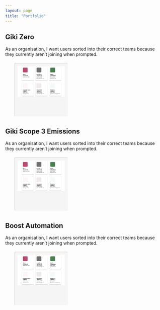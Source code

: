 ```yaml
---
layout: page
title: "Portfolio"
---
```

<style>
.lb-album{
	width: 100%;
    display: table;
	margin: 0 auto;
	font-family: 'BebasNeueRegular', 'Arial Narrow', Arial, sans-serif;
    list-style-type: none;

}
.lb-album li{
	float: left;
	margin: 5px;
	position: relative;
    list-style-type: none;
}
.lb-album li > a,
.lb-album li > a img{
	display: block;
}
.lb-album li > a{
	width: 150px;
	height: 150px;
	position: relative;
	padding: 10px;
	background: #F5F5F5;
	box-shadow: 1px 1px 2px #fff, 1px 1px 2px rgba(158,111,86,0.3) inset;
	border-radius: 4px;
}

.lb-album li > a span{
	position: absolute;
	width: 150px;
	height: 150px;
	top: 10px;
	left: 10px;
	text-align: center;
	line-height: 150px;
	color: rgba(27,54,81,0.8);
	text-shadow: 0px 1px 1px rgba(255,255,255,0.6);
	font-size: 24px;
	opacity: 0;
	background: 
		radial-gradient(
			center, 
			ellipse cover, 
			rgba(255,255,255,0.56) 0%,
			rgba(241,210,194,1) 100%
		);
	transition: opacity 0.3s linear;
}
.lb-album li > a:hover span{
	opacity: 1;
}

.lb-overlay{
	width: 0px;
	height: 0px;
	position: fixed;
	overflow: hidden;
	left: 0px;
	top: 0px;
	padding: 0px;
	z-index: 99;
	text-align: center;
	background: 
		radial-gradient(
			center, 
			ellipse cover, 
			rgba(255,255,255,0.56) 0%,
			rgba(241,210,194,1) 100%
		);
}

.lb-overlay > div{
	position: relative;
	color: rgba(27,54,81,0.8);
	width: 550px;
	height: 80px;
	margin: 40px auto 0px auto;
	text-shadow: 0px 1px 1px rgba(255,255,255,0.6);
}
.lb-overlay div h3,
.lb-overlay div p{
	padding: 0px 20px;
	width: 200px;
	height: 60px;
}
.lb-overlay div h3{
	font-size: 36px;
	float: left;
	text-align: right;
	border-right: 1px solid rgba(27,54,81,0.4);
}
.lb-overlay div h3 span,
.lb-overlay div p{
	font-size: 16px;
	font-family: Constantia, Palatino, serif;
	font-style: italic;
}
.lb-overlay div h3 span{
	display: block;
	line-height: 6px;
}
.lb-overlay div p{
	font-size: 14px;
	text-align: left;
	float: left;
	width: 260px;
}

.lb-overlay a.lb-close{
	z-index: 1001;
	color: #000000;
	position: absolute;
	top: 100px;
	left: 50%;
	font-size: 15px;
	line-height: 26px;
	text-align: center;
	width: 126px;
	height: 23px;
	overflow: scroll;
	margin-left: -55px;
	opacity: 0;
    font-family: HKGrotesk-Regular;
}

.lb-overlay:target {
	width: auto;
	height: auto;
	bottom: 0px;
	right: 0px;
	padding: 80px 100px 120px 100px;
    background: #F5F5F5;
}

.lb-overlay:target img,
.lb-overlay:target a.lb-close{
	opacity: 1;
}

.clearfix {
  overflow: auto;
}

.clearfix::after {
  content: "";
  clear: both;
  display: table;
}

.lb-overlay:target img {
	animation: fadeInScale 1.2s ease-in-out;
    margin-top: 55px;
    width: 800px !important;
}
@keyframes fadeInScale {
  0% { transform: scale(0.6); opacity: 0; }
  100% { transform: scale(1); opacity: 1; }
}
</style>
<h2>Giki Zero</h2> 

As an organisation, I want users sorted into their correct teams because they currently aren’t joining when prompted.

<ul class="lb-album">
	<li>
		<a href="#image-1">
			<img src="/assets/img/designsystems.png" alt="image01">
			<span>Pointe</span>
		</a>
        <div class="lb-overlay" id="image-1">
            <img src="/assets/img/designsystems.png" alt="image01" />
            <div>
                <h3>pointe</h3>
                <p>Dance performed on the tips of the toes</p>
            </div>
            <a href="#page" class="lb-close">Return to Portfolio</a>    
        </div>
	</li>
	<li> 
		<!-- ... --> 
	</li>
</ul>

<h2>Giki Scope 3 Emissions</h2> 

As an organisation, I want users sorted into their correct teams because they currently aren’t joining when prompted.

<ul class="lb-album">
	<li>
		<a href="#image-1">
			<img src="/assets/img/designsystems.png" alt="image01">
			<span>Pointe</span>
		</a>
        <div class="lb-overlay" id="image-1">
            <img src="/assets/img/designsystems.png" alt="image01" />
            <div>
                <h3>pointe</h3>
                <p>Dance performed on the tips of the toes</p>
            </div>
            <a href="#page" class="lb-close">Return to Portfolio</a>    
        </div>
	</li>
	<li> 
		<!-- ... --> 
	</li>
</ul>

<h2>Boost Automation</h2> 

As an organisation, I want users sorted into their correct teams because they currently aren’t joining when prompted.

<ul class="lb-album">
	<li>
		<a href="#image-1">
			<img src="/assets/img/designsystems.png" alt="image01">
			<span>Pointe</span>
		</a>
        <div class="lb-overlay" id="image-1">
            <img src="/assets/img/designsystems.png" alt="image01" />
            <div>
                <h3>pointe</h3>
                <p>Dance performed on the tips of the toes</p>
            </div>
            <a href="#page" class="lb-close">Return to Portfolio</a>    
        </div>
	</li>
	<li> 
		<!-- ... --> 
	</li>
</ul>
